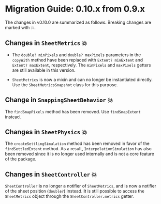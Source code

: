 # Migration Guide: 0.10.x from 0.9.x

The changes in v0.10.0 are summarized as follows. Breaking changes are marked with :boom:.

## Changes in `SheetMetrics` :boom:

- The `double? minPixels` and `double? maxPixels` parameters in the `copyWith` method have been replaced with `Extent? minExtent` and `Extent? maxExtent`, respectively. The `minPixels` and `maxPixels` getters are still available in this version.

- `SheetMetrics` is now a mixin and can no longer be instantiated directly. Use the `SheetMetricsSnapshot` class for this purpose.

## Change in `SnappingSheetBehavior` :boom:

The `findSnapPixels` method has been removed. Use `findSnapExtent` instead.

## Changes in `SheetPhysics` :boom:

The `createSettlingSimulation` method has been removed in favor of the `findSettledExtent` method. As a result, `InterpolationSimulation` has also been removed since it is no longer used internally and is not a core feature of the package.

## Changes in `SheetController` :boom:

`SheetController` is no longer a notifier of `SheetMetrics`, and is now a notifier of the sheet position (`double?`) instead. It is still possible to access the `SheetMetrics` object through the `SheetController.metrics` getter.
